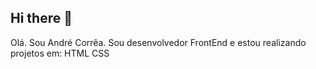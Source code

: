 ## Hi there 👋

Olá. Sou André Corrêa. Sou desenvolvedor FrontEnd e estou realizando projetos em:
HTML
CSS
